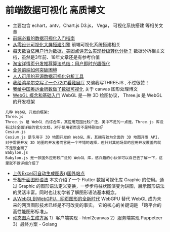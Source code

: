 # 前端数据可视化 高质博文
* 主要包含 echart，antv，Chart.js D3.js， Vega， 可视化系统搭建 等相关文章
* [前端必看的数据可视化入门指南](https://segmentfault.com/a/1190000019934874)
* [从零设计可视化大屏搭建引擎](https://juejin.cn/post/6981257575425654792) 前端可视化系统搭建相关
* [每天数百亿用户行为数据，美团点评怎么实现秒级转化分析？](https://tech.meituan.com/2018/03/20/user-funnel-analysis-design-build.html) 数据分析相关文档，虽然是3年前、18年文章还是有参考价值
* [淘宝详情页分发推荐算法总结：用户即时兴趣强化](https://mp.weixin.qq.com/s/PnxJq9NI_3m0N6fFcssKuQ)
* [业务前端如何突破困境](https://fed.taobao.org/blog/taofed/do71ct/front-end-problems/)
* [人人可用的开源数据可视化分析工具](https://github.com/dataease/dataease)
* [我给鸿星尔克写了一个720°看鞋展厅](https://juejin.cn/post/6989439618877751303?from=main_page) 又骗我写THREEJS , 不过很赞！
* [我给中国奥运金牌数做了数据可视化](https://juejin.cn/post/6991610169243205662?from=main_page)  关于 canvas 图形处理博文
* [WebGL 概念和基础入门](https://mp.weixin.qq.com/s/03VvGsJ2IUx9fcdpMxbqhQ)  WebGL 是一种 3D 绘图协议， Three.js 是 WebGL 的开发框架
```
几种 WebGL 开发的框架:
Three.js
Three.js 是 WebGL 的综合库，其应用范围比较广泛，美中不足的一点是，Three.js 库没有比较全面详细的官方文档，对于使用者而言不是特别友好
Cesium.js
Cesium.js 是专用于 3D 地图开发的 WebGL 库，其拥有较为全面的 3D 地图开发 API，对于需要开发 3D 地图的开发者而言是一个不错的选择，但针对其他场景的应用开发覆盖的就不是很全面了
Babylon.js
Babylon.js 是一款国外应用较广泛的 WebGL 库，感兴趣的小伙伴可以自己去了解一下，这里就不做详细介绍了
```
* [上传Excel可自动生成图表()国外站点](https://rawgraphs.io/#step1)
* [千相千面图形语法](https://zhuanlan.zhihu.com/p/432951280) 本文介绍了一个 Flutter 数据可视化库 Graphic 的使用。通过 Graphic 的图形语法定义变换，一步步将柱状图演变为饼图，展示图形语法的灵活丰富。同时也让初学者了解图形语法基本概念。
* [从WebGL到WebGPU，网页图形的全新时代](https://mp.weixin.qq.com/s/4LfaNHP77s9n9SghucYoaA) WebGPU 替代 WebGL 成为未来的网页图形技术已经是不可改变的事实。 它的核心的关键词是 「跨平台的高性能图形标准」。
* [动态图片生成方案](https://mp.weixin.qq.com/s/0dWfL3ChIceH6rQ8-Oh6pg) 1）客户端实现 - html2canvas 2）服务端实现 Puppeteer 3）最终方案 - Golang